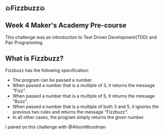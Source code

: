 ## :boom:Fizzbuzz:boom:
## Week 4 Maker's Academy Pre-course

This challenge was an introduction to Test Driven Development(TDD)
and Pair Programming. 

## What is Fizzbuzz?

Fizzbuzz has the following specification:
* The program can be passed a number.
* When passed a number that is a multiple of 3, it returns the message "Fizz".
* When passed a number that is a multiple of 5, it returns the message "Buzz".
* When passed a number that is a multiple of both 3 and 5, it ignores the previous two rules and returns the message "Fizzbuzz".
* In all other cases, the program simply returns the given number.

I paired on this challenge with @AlisonWoodman